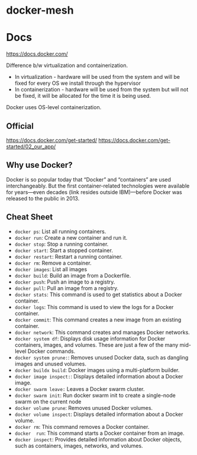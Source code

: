 # docker-mesh

# Docs
https://docs.docker.com/



Difference b/w virtualization and containerization.

- In virtualization - hardware will be used from the system and will be fixed for every OS we install through the hypervisor
- In containerization - hardware will be used from the system but will not be fixed, it will be allocated for the time it is being used. 


Docker uses OS-level containerization. 

## Official
https://docs.docker.com/get-started/
https://docs.docker.com/get-started/02_our_app/


## Why use Docker?

Docker is so popular today that “Docker” and “containers” are used interchangeably. But the first container-related technologies were available for years—even decades (link resides outside IBM)—before Docker was released to the public in 2013. 



## Cheat Sheet 

- `docker ps`: List all running containers.
- `docker run`: Create a new container and run it.
- `docker stop`: Stop a running container.
- `docker start`: Start a stopped container.
- `docker restart`: Restart a running container.
- `docker rm`: Remove a container.
- `docker images`: List all images
- `docker build`: Build an image from a Dockerfile.
- `docker push`: Push an image to a registry.
- `docker pull`: Pull an image from a registry.
- `docker stats`: This command is used to get statistics about a Docker container.
- `docker logs`: This command is used to view the logs for a Docker container.
- `docker commit`: This command creates a new image from an existing container.
- `docker network`: This command creates and manages Docker networks.
- `docker system df`: Displays disk usage information for Docker containers, images, and volumes.
These are just a few of the many mid-level Docker commands.
- `docker system prune:`: Removes unused Docker data, such as dangling images and unused volumes.
- `docker buildx build`: Docker images using a multi-platform builder.
- `docker image inspect:`: Displays detailed information about a Docker image.
- `docker swarm leave:` Leaves a Docker swarm cluster.
- `docker swarm init`: Run docker swarm init to create a single-node swarm on the current node
- `docker volume prune`: Removes unused Docker volumes.
- `docker volume inspect`: Displays detailed information about a Docker volume.
- `docker rm`: This command removes a Docker container.
- `docker  run`: This command starts a Docker container from an image.
- `docker inspect`: Provides detailed information about Docker objects, such as containers, images, networks, and volumes.


